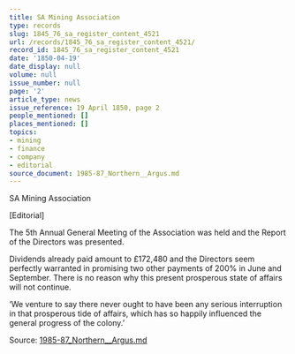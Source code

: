 ```yaml
---
title: SA Mining Association
type: records
slug: 1845_76_sa_register_content_4521
url: /records/1845_76_sa_register_content_4521/
record_id: 1845_76_sa_register_content_4521
date: '1850-04-19'
date_display: null
volume: null
issue_number: null
page: '2'
article_type: news
issue_reference: 19 April 1850, page 2
people_mentioned: []
places_mentioned: []
topics:
- mining
- finance
- company
- editorial
source_document: 1985-87_Northern__Argus.md
---
```


SA Mining Association

[Editorial]

The 5th Annual General Meeting of the Association was held and the Report of the Directors was presented.

Dividends already paid amount to £172,480 and the Directors seem perfectly warranted in promising two other payments of 200% in June and September.  There is no reason why this present prosperous state of affairs will not continue.

‘We venture to say there never ought to have been any serious interruption in that prosperous tide of affairs, which has so happily influenced the general progress of the colony.’

Source: [1985-87_Northern__Argus.md](/downloads/markdown/1985-87_Northern__Argus.md)
